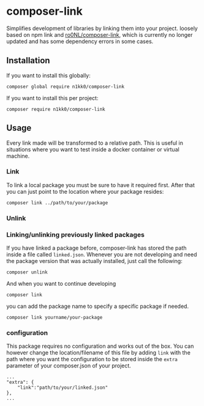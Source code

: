 # composer-link
Simplifies development of libraries by linking them into your project. loosely based on npm link and [ro0NL/composer-link](https://github.com/ro0NL/composer-link), which is currently no longer updated and has some dependency errors in some cases.
## Installation
If you want to install this globally:

    composer global require n1kk0/composer-link

If you want to install this per project:

    composer require n1kk0/composer-link

## Usage
Every link made will be transformed to a relative path. This is useful in situations where you want to test inside a docker container or virtual machine.

### Link
To link a local package you must be sure to have it required first. After that you can just point to the location where your package resides:

    composer link ../path/to/your/package

### Unlink

### Linking/unlinking previously linked packages
If you have linked a package before, composer-link has stored the path inside a file called `linked.json`.  Whenever you are not developing and need the package version that was actually installed, just call the following:

    composer unlink
 
And when you want to continue developing

    composer link
  
  you can add the package name to specify a specific package if needed.

    composer link yourname/your-package

### configuration
This package requires no configuration and works out of the box. You can however change the location/filename of this file by adding `link` with the path where you want the configuration to be stored inside the `extra` parameter of your composer.json of your project.

    ...
    "extra": {
        "link":"path/to/your/linked.json"
    },
    ...


